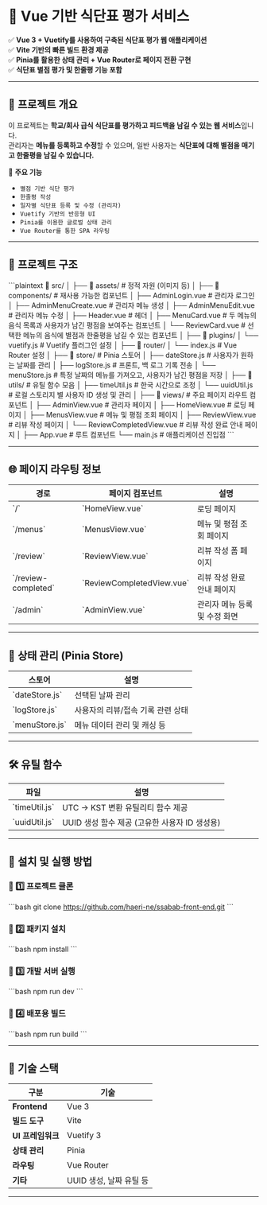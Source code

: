 # 📌 Vue 기반 식단표 평가 서비스

✅ **Vue 3 + Vuetify를 사용하여 구축된 식단표 평가 웹 애플리케이션**  
✅ **Vite 기반의 빠른 빌드 환경 제공**  
✅ **Pinia를 활용한 상태 관리 + Vue Router로 페이지 전환 구현**  
✅ **식단표 별점 평가 및 한줄평 기능 포함**

---

## 📌 프로젝트 개요
이 프로젝트는 **학교/회사 급식 식단표를 평가하고 피드백을 남길 수 있는 웹 서비스**입니다.  
관리자는 **메뉴를 등록하고 수정**할 수 있으며, 일반 사용자는 **식단표에 대해 별점을 매기고 한줄평을 남길 수 있습니다.**

🚀 **주요 기능**
- `별점 기반 식단 평가`
- `한줄평 작성`
- `일자별 식단표 등록 및 수정 (관리자)`
- `Vuetify 기반의 반응형 UI`
- `Pinia를 이용한 글로벌 상태 관리`
- `Vue Router를 통한 SPA 라우팅`

---

## 📌 프로젝트 구조
\`\`\`plaintext
📂 src/
│
├── 📂 assets/                # 정적 자원 (이미지 등)
│
├── 📂 components/            # 재사용 가능한 컴포넌트
│   ├── AdminLogin.vue        # 관리자 로그인
│   ├── AdminMenuCreate.vue   # 관리자 메뉴 생성
│   ├── AdminMenuEdit.vue     # 관리자 메뉴 수정
│   ├── Header.vue            # 헤더
│   ├── MenuCard.vue          # 두 메뉴의 음식 목록과 사용자가 남긴 평점을 보여주는 컴포넌트
│   └── ReviewCard.vue        # 선택한 메뉴의 음식에 별점과 한줄평을 남길 수 있는 컴포넌트
│
├── 📂 plugins/
│   └── vuetify.js           # Vuetify 플러그인 설정
│
├── 📂 router/
│   └── index.js             # Vue Router 설정
│
├── 📂 store/                # Pinia 스토어
│   ├── dateStore.js          # 사용자가 원하는 날짜를 관리
│   ├── logStore.js           # 프론트, 백 로그 기록 전송
│   └── menuStore.js          # 특정 날짜의 메뉴를 가져오고, 사용자가 남긴 평점을 저장
│
├── 📂 utils/                # 유틸 함수 모음
│   ├── timeUtil.js           # 한국 시간으로 조정
│   └── uuidUtil.js           # 로컬 스토리지 별 사용자 ID 생성 및 관리
│
├── 📂 views/                # 주요 페이지 라우트 컴포넌트
│   ├── AdminView.vue         # 관리자 페이지
│   ├── HomeView.vue          # 로딩 페이지
│   ├── MenusView.vue         # 메뉴 및 평점 조회 페이지
│   ├── ReviewView.vue        # 리뷰 작성 페이지
│   └── ReviewCompletedView.vue # 리뷰 작성 완료 안내 페이지
│
├── App.vue                  # 루트 컴포넌트
└── main.js                  # 애플리케이션 진입점
\`\`\`

---

## 🌐 페이지 라우팅 정보

| 경로 | 페이지 컴포넌트 | 설명 |
|------|------------------|------|
| \`/\` | \`HomeView.vue\` | 로딩 페이지 |
| \`/menus\` | \`MenusView.vue\` | 메뉴 및 평점 조회 페이지 |
| \`/review\` | \`ReviewView.vue\` | 리뷰 작성 폼 페이지 |
| \`/review-completed\` | \`ReviewCompletedView.vue\` | 리뷰 작성 완료 안내 페이지 |
| \`/admin\` | \`AdminView.vue\` | 관리자 메뉴 등록 및 수정 화면 |

---

## 🔄 상태 관리 (Pinia Store)

| 스토어 | 설명 |
|--------|------|
| \`dateStore.js\` | 선택된 날짜 관리 |
| \`logStore.js\` | 사용자의 리뷰/접속 기록 관련 상태 |
| \`menuStore.js\` | 메뉴 데이터 관리 및 캐싱 등 |

---

## 🛠 유틸 함수

| 파일 | 설명 |
|------|------|
| \`timeUtil.js\` | UTC → KST 변환 유틸리티 함수 제공 |
| \`uuidUtil.js\` | UUID 생성 함수 제공 (고유한 사용자 ID 생성용) |

---

## 📌 설치 및 실행 방법

### 🔹 1️⃣ 프로젝트 클론
\`\`\`bash
git clone https://github.com/haeri-ne/ssabab-front-end.git
\`\`\`

### 🔹 2️⃣ 패키지 설치
\`\`\`bash
npm install
\`\`\`

### 🔹 3️⃣ 개발 서버 실행
\`\`\`bash
npm run dev
\`\`\`

### 🔹 4️⃣ 배포용 빌드
\`\`\`bash
npm run build
\`\`\`

---

## 📌 기술 스택

| 구분       | 기술 |
|------------|------|
| **Frontend** | Vue 3 |
| **빌드 도구** | Vite |
| **UI 프레임워크** | Vuetify 3 |
| **상태 관리** | Pinia |
| **라우팅** | Vue Router |
| **기타** | UUID 생성, 날짜 유틸 등 |

---
